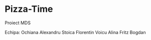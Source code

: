Pizza-Time
==========

Proiect MDS

Echipa:
  Ochiana Alexandru
  Stoica Florentin
  Voicu Alina
  Fritz Bogdan
